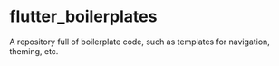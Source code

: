 # flutter_boilerplates
A repository full of boilerplate code, such as templates for navigation, theming, etc.
